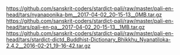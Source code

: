 https://github.com/sanskrit-coders/stardict-pali/raw/master/pali-en-head/tars/nyanaponika-bm__2017-04-02_20-15-13__0MB.tar.gz
https://github.com/sanskrit-coders/stardict-pali/raw/master/pali-en-head/tars/pali-en-pa__2017-04-02_20-15-13__1MB.tar.gz
https://github.com/sanskrit-coders/stardict-pali/raw/master/pali-en-head/tars/stardict-dictd_Buddhist-Dictionary_Bhikkhu_Nyanatiloka-2.4.2__2016-02-21_19-16-42.tar.gz
